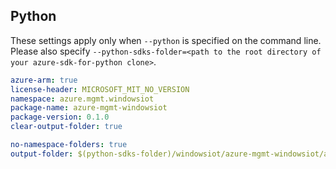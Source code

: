## Python 

These settings apply only when `--python` is specified on the command line.
Please also specify `--python-sdks-folder=<path to the root directory of your azure-sdk-for-python clone>`.

``` yaml $(python)
azure-arm: true
license-header: MICROSOFT_MIT_NO_VERSION
namespace: azure.mgmt.windowsiot
package-name: azure-mgmt-windowsiot
package-version: 0.1.0
clear-output-folder: true
```

``` yaml $(python)
no-namespace-folders: true
output-folder: $(python-sdks-folder)/windowsiot/azure-mgmt-windowsiot/azure/mgmt/windowsiot
```
